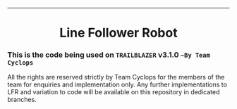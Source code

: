 ---

<h1 align="center">Line Follower Robot</h1>

### This is the code being used on `TRAILBLAZER` v3.1.0 `~By Team Cyclops`


All the rights are reserved strictly by Team Cyclops for the members of the team 
for enquiries and implementation only. Any further implementations to LFR and variation to code will be available on this repository in dedicated branches.




